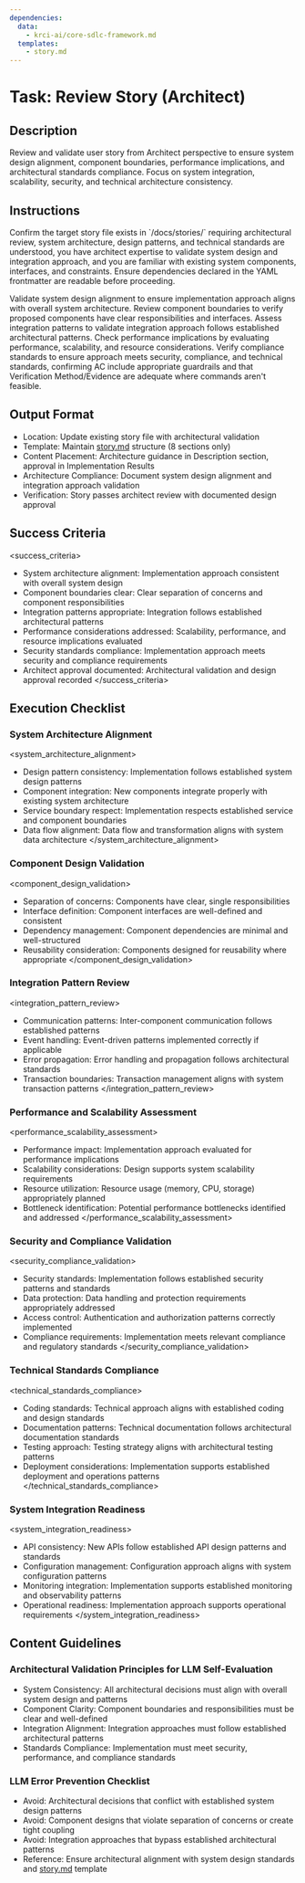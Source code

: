 ```yaml
---
dependencies:
  data:
    - krci-ai/core-sdlc-framework.md
  templates:
    - story.md
---
```


# Task: Review Story (Architect)

## Description

Review and validate user story from Architect perspective to ensure system design alignment, component boundaries, performance implications, and architectural standards compliance. Focus on system integration, scalability, security, and technical architecture consistency.

## Instructions

<instructions>
Confirm the target story file exists in `/docs/stories/` requiring architectural review, system architecture, design patterns, and technical standards are understood, you have architect expertise to validate system design and integration approach, and you are familiar with existing system components, interfaces, and constraints. Ensure dependencies declared in the YAML frontmatter are readable before proceeding.

Validate system design alignment to ensure implementation approach aligns with overall system architecture. Review component boundaries to verify proposed components have clear responsibilities and interfaces. Assess integration patterns to validate integration approach follows established architectural patterns. Check performance implications by evaluating performance, scalability, and resource considerations. Verify compliance standards to ensure approach meets security, compliance, and technical standards, confirming AC include appropriate guardrails and that Verification Method/Evidence are adequate where commands aren't feasible.
</instructions>

## Output Format

- Location: Update existing story file with architectural validation
- Template: Maintain [story.md](./.krci-ai/templates/story.md) structure (8 sections only)
- Content Placement: Architecture guidance in Description section, approval in Implementation Results
- Architecture Compliance: Document system design alignment and integration approach validation
- Verification: Story passes architect review with documented design approval

## Success Criteria

<success_criteria>
- System architecture alignment: Implementation approach consistent with overall system design
- Component boundaries clear: Clear separation of concerns and component responsibilities
- Integration patterns appropriate: Integration follows established architectural patterns
- Performance considerations addressed: Scalability, performance, and resource implications evaluated
- Security standards compliance: Implementation approach meets security and compliance requirements
- Architect approval documented: Architectural validation and design approval recorded
</success_criteria>

## Execution Checklist

### System Architecture Alignment

<system_architecture_alignment>
- Design pattern consistency: Implementation follows established system design patterns
- Component integration: New components integrate properly with existing system architecture
- Service boundary respect: Implementation respects established service and component boundaries
- Data flow alignment: Data flow and transformation aligns with system data architecture
</system_architecture_alignment>

### Component Design Validation

<component_design_validation>
- Separation of concerns: Components have clear, single responsibilities
- Interface definition: Component interfaces are well-defined and consistent
- Dependency management: Component dependencies are minimal and well-structured
- Reusability consideration: Components designed for reusability where appropriate
</component_design_validation>

### Integration Pattern Review

<integration_pattern_review>
- Communication patterns: Inter-component communication follows established patterns
- Event handling: Event-driven patterns implemented correctly if applicable
- Error propagation: Error handling and propagation follows architectural standards
- Transaction boundaries: Transaction management aligns with system transaction patterns
</integration_pattern_review>

### Performance and Scalability Assessment

<performance_scalability_assessment>
- Performance impact: Implementation approach evaluated for performance implications
- Scalability considerations: Design supports system scalability requirements
- Resource utilization: Resource usage (memory, CPU, storage) appropriately planned
- Bottleneck identification: Potential performance bottlenecks identified and addressed
</performance_scalability_assessment>

### Security and Compliance Validation

<security_compliance_validation>
- Security standards: Implementation follows established security patterns and standards
- Data protection: Data handling and protection requirements appropriately addressed
- Access control: Authentication and authorization patterns correctly implemented
- Compliance requirements: Implementation meets relevant compliance and regulatory standards
</security_compliance_validation>

### Technical Standards Compliance

<technical_standards_compliance>
- Coding standards: Technical approach aligns with established coding and design standards
- Documentation patterns: Technical documentation follows architectural documentation standards
- Testing approach: Testing strategy aligns with architectural testing patterns
- Deployment considerations: Implementation supports established deployment and operations patterns
</technical_standards_compliance>

### System Integration Readiness

<system_integration_readiness>
- API consistency: New APIs follow established API design patterns and standards
- Configuration management: Configuration approach aligns with system configuration patterns
- Monitoring integration: Implementation supports established monitoring and observability patterns
- Operational readiness: Implementation approach supports operational requirements
</system_integration_readiness>

## Content Guidelines

### Architectural Validation Principles for LLM Self-Evaluation

- System Consistency: All architectural decisions must align with overall system design and patterns
- Component Clarity: Component boundaries and responsibilities must be clear and well-defined
- Integration Alignment: Integration approaches must follow established architectural patterns
- Standards Compliance: Implementation must meet security, performance, and compliance standards

### LLM Error Prevention Checklist

- Avoid: Architectural decisions that conflict with established system design patterns
- Avoid: Component designs that violate separation of concerns or create tight coupling
- Avoid: Integration approaches that bypass established architectural patterns
- Reference: Ensure architectural alignment with system design standards and [story.md](./.krci-ai/templates/story.md) template
